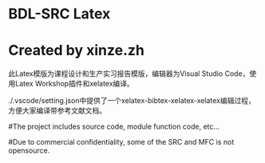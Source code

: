 ﻿# BDL-SRC Latex
# Created by xinze.zh

此Latex模版为课程设计和生产实习报告模版，编辑器为Visual Studio Code，使用Latex Workshop插件和xelatex编译。

./.vscode/setting.json中提供了一个xelatex-bibtex-xelatex-xelatex编辑过程，方便大家编译带参考文献文档。



#The project includes source code, module function code, etc...

#Due to commercial confidentiality, some of the SRC and MFC is not opensource.
